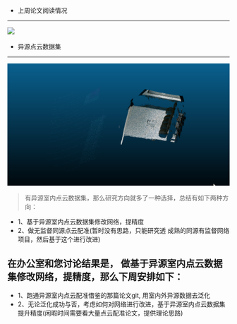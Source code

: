 - 上周论文阅读情况
---
![](https://github.com/Darren-pty/Research/blob/main/Learning%20of%20way/Semester/picture/110.png)

- 异源点云数据集
--- 
![](https://github.com/Darren-pty/Research/blob/main/Learning%20of%20way/Semester/picture/gif/12.gif)




> 有异源室内点云数据集，那么研究方向就多了一种选择，总结有如下两种方向：
- 1、基于异源室内点云数据集修改网络，提精度
- 2、做无监督同源点云配准(暂时没有思路，只能研究透 成熟的同源有监督网络项目，然后基于这个进行改进)

## 在办公室和您讨论结果是， 做基于异源室内点云数据集修改网络，提精度，那么下周安排如下：
- 1、跑通异源室内点云配准借鉴的那篇论文git, 用室内外异源数据去泛化
- 2、无论泛化成功与否，考虑如何对网络进行改进，基于异源室内点云数据集提升精度(闲暇时间需要看大量点云配准论文，提供理论思路)




